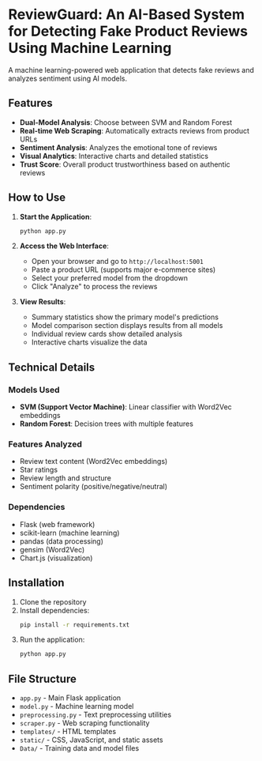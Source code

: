 # ReviewGuard: An AI-Based System for Detecting Fake Product Reviews Using Machine Learning

A machine learning-powered web application that detects fake reviews and analyzes sentiment using AI models.

## Features

- **Dual-Model Analysis**: Choose between SVM and Random Forest
- **Real-time Web Scraping**: Automatically extracts reviews from product URLs
- **Sentiment Analysis**: Analyzes the emotional tone of reviews
- **Visual Analytics**: Interactive charts and detailed statistics
- **Trust Score**: Overall product trustworthiness based on authentic reviews

## How to Use

1. **Start the Application**:
   ```bash
   python app.py
   ```

2. **Access the Web Interface**:
   - Open your browser and go to `http://localhost:5001`
   - Paste a product URL (supports major e-commerce sites)
   - Select your preferred model from the dropdown
   - Click "Analyze" to process the reviews

3. **View Results**:
   - Summary statistics show the primary model's predictions
   - Model comparison section displays results from all models
   - Individual review cards show detailed analysis
   - Interactive charts visualize the data

## Technical Details

### Models Used
- **SVM (Support Vector Machine)**: Linear classifier with Word2Vec embeddings
- **Random Forest**: Decision trees with multiple features

### Features Analyzed
- Review text content (Word2Vec embeddings)
- Star ratings
- Review length and structure
- Sentiment polarity (positive/negative/neutral)

### Dependencies
- Flask (web framework)
- scikit-learn (machine learning)
- pandas (data processing)
- gensim (Word2Vec)
- Chart.js (visualization)

## Installation

1. Clone the repository
2. Install dependencies:
   ```bash
   pip install -r requirements.txt
   ```
3. Run the application:
   ```bash
   python app.py
   ```

## File Structure

- `app.py` - Main Flask application
- `model.py` - Machine learning model
- `preprocessing.py` - Text preprocessing utilities
- `scraper.py` - Web scraping functionality
- `templates/` - HTML templates
- `static/` - CSS, JavaScript, and static assets
- `Data/` - Training data and model files
